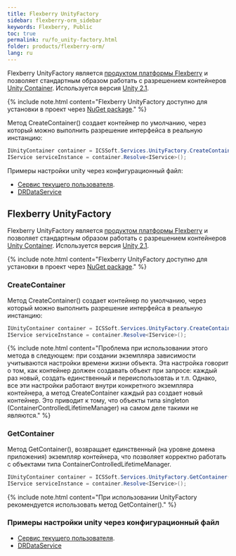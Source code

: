 ```yaml
---
title: Flexberry UnityFactory
sidebar: flexberry-orm_sidebar
keywords: Flexberry, Public
toc: true
permalink: ru/fo_unity-factory.html
folder: products/flexberry-orm/
lang: ru
---
```


Flexberry UnityFactory является [продуктом платформы Flexberry](fp_platform-structure.html) и позволяет стандартным образом работать с разрешением контейнеров [Unity Container](https://msdn.microsoft.com/en-us/library/ff647202.aspx). Используется версия [Unity 2.1](https://msdn.microsoft.com/en-us/library/hh237493.aspx).

{% include note.html content="Flexberry UnityFactory доступно для установки в проект через [NuGet package](https://www.nuget.org/packages/NewPlatform.Flexberry.UnityFactory)." %}

Метод CreateContainer() создает контейнер по умолчанию, через который можно выполнить разрешение интерфейса в реальную инстанцию:

```csharp
IUnityContainer container = ICSSoft.Services.UnityFactory.CreateContainer();
IService serviceInstance = container.Resolve<IService>();
```

Примеры настройки unity через конфигурационный файл:

* [Сервис текущего пользователя](fo_current-user-service.html).
* [DRDataService](fo_dr-data-service.html)

## Flexberry UnityFactory
Flexberry UnityFactory является [продуктом платформы Flexberry](fp_platform-structure.html) и позволяет стандартным образом работать с разрешением контейнеров [Unity Container](https://msdn.microsoft.com/en-us/library/ff647202.aspx). Используется версия [Unity 2.1](https://msdn.microsoft.com/en-us/library/hh237493.aspx).

{% include note.html content="Flexberry UnityFactory доступно для установки в проект через [NuGet package](https://www.nuget.org/packages/NewPlatform.Flexberry.UnityFactory)." %}

### CreateContainer

Метод CreateContainer() создает контейнер по умолчанию, через который можно выполнить разрешение интерфейса в реальную инстанцию:

``` csharp
IUnityContainer container = ICSSoft.Services.UnityFactory.CreateContainer();
IService serviceInstance = container.Resolve<IService>();
```
{% include note.html content="Проблема при использовании этого метода в следующем: при создании экземпляра зависимости учитываются настройки времени жизни объекта. Эта настройка говорит о том, как контейнер должен создавать объект при запросе: каждый раз новый, создать единственный и переиспользовтаь и т.п. Однако, все эти настройки работают внутри конкретного экземпляра контейнера, а метод CreateContainer каждый раз создает новый контейнер. Это приводит к тому, что объекты типа singleton (ContainerControlledLifetimeManager) на самом деле такими не являются." %}

### GetContainer

Метод GetContainer(), возвращает единственный (на уровне домена приложения) экземпляр контейнера, что позволяет корректно работать с объектами типа ContainerControlledLifetimeManager.

``` csharp
IUnityContainer container = ICSSoft.Services.UnityFactory.GetContainer();
IService serviceInstance = container.Resolve<IService>();
```

{% include note.html content="При использовании UnityFactory рекомендуется использовать метод GetContainer()." %}

### Примеры настройки unity через конфигурационный файл

* [Сервис текущего пользователя](fo_current-user-service.html).
* [DRDataService](fo_dr-data-service.html)